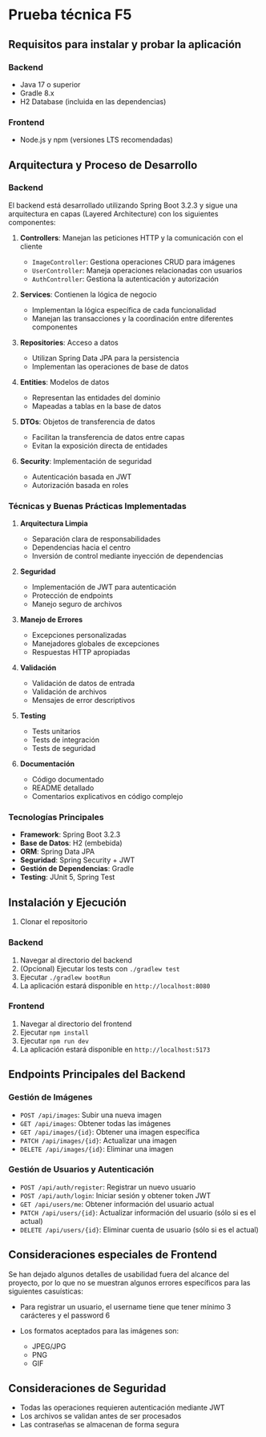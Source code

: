 # Prueba técnica F5

## Requisitos para instalar y probar la aplicación

### Backend
- Java 17 o superior
- Gradle 8.x
- H2 Database (incluida en las dependencias)

### Frontend
- Node.js y npm (versiones LTS recomendadas)

## Arquitectura y Proceso de Desarrollo

### Backend

El backend está desarrollado utilizando Spring Boot 3.2.3 y sigue una arquitectura en capas (Layered Architecture) con los siguientes componentes:

1. **Controllers**: Manejan las peticiones HTTP y la comunicación con el cliente
   - `ImageController`: Gestiona operaciones CRUD para imágenes
   - `UserController`: Maneja operaciones relacionadas con usuarios
   - `AuthController`: Gestiona la autenticación y autorización

2. **Services**: Contienen la lógica de negocio
   - Implementan la lógica específica de cada funcionalidad
   - Manejan las transacciones y la coordinación entre diferentes componentes

3. **Repositories**: Acceso a datos
   - Utilizan Spring Data JPA para la persistencia
   - Implementan las operaciones de base de datos

4. **Entities**: Modelos de datos
   - Representan las entidades del dominio
   - Mapeadas a tablas en la base de datos

5. **DTOs**: Objetos de transferencia de datos
   - Facilitan la transferencia de datos entre capas
   - Evitan la exposición directa de entidades

6. **Security**: Implementación de seguridad
   - Autenticación basada en JWT
   - Autorización basada en roles

### Técnicas y Buenas Prácticas Implementadas

1. **Arquitectura Limpia**
   - Separación clara de responsabilidades
   - Dependencias hacia el centro
   - Inversión de control mediante inyección de dependencias

2. **Seguridad**
   - Implementación de JWT para autenticación
   - Protección de endpoints
   - Manejo seguro de archivos

3. **Manejo de Errores**
   - Excepciones personalizadas
   - Manejadores globales de excepciones
   - Respuestas HTTP apropiadas

4. **Validación**
   - Validación de datos de entrada
   - Validación de archivos
   - Mensajes de error descriptivos

5. **Testing**
   - Tests unitarios
   - Tests de integración
   - Tests de seguridad

6. **Documentación**
   - Código documentado
   - README detallado
   - Comentarios explicativos en código complejo

### Tecnologías Principales

- **Framework**: Spring Boot 3.2.3
- **Base de Datos**: H2 (embebida)
- **ORM**: Spring Data JPA
- **Seguridad**: Spring Security + JWT
- **Gestión de Dependencias**: Gradle
- **Testing**: JUnit 5, Spring Test

## Instalación y Ejecución

1. Clonar el repositorio

### Backend
1. Navegar al directorio del backend
2. (Opcional) Ejecutar los tests con `./gradlew test`
3. Ejecutar `./gradlew bootRun`
4. La aplicación estará disponible en `http://localhost:8080`

### Frontend
1. Navegar al directorio del frontend
2. Ejecutar `npm install`
3. Ejecutar `npm run dev`
4. La aplicación estará disponible en `http://localhost:5173`


## Endpoints Principales del Backend

### Gestión de Imágenes
- `POST /api/images`: Subir una nueva imagen
- `GET /api/images`: Obtener todas las imágenes
- `GET /api/images/{id}`: Obtener una imagen específica
- `PATCH /api/images/{id}`: Actualizar una imagen
- `DELETE /api/images/{id}`: Eliminar una imagen

### Gestión de Usuarios y Autenticación
- `POST /api/auth/register`: Registrar un nuevo usuario
- `POST /api/auth/login`: Iniciar sesión y obtener token JWT
- `GET /api/users/me`: Obtener información del usuario actual
- `PATCH /api/users/{id}`: Actualizar información del usuario (sólo si es el actual)
- `DELETE /api/users/{id}`: Eliminar cuenta de usuario (sólo si es el actual)

## Consideraciones especiales de Frontend

Se han dejado algunos detalles de usabilidad fuera del alcance del proyecto, por lo que no se muestran algunos errores específicos para las siguientes casuísticas:

- Para registrar un usuario, el username tiene que tener mínimo 3 carácteres y el password 6

- Los formatos aceptados para las imágenes son:
    - JPEG/JPG
    - PNG
    - GIF

## Consideraciones de Seguridad

- Todas las operaciones requieren autenticación mediante JWT
- Los archivos se validan antes de ser procesados
- Las contraseñas se almacenan de forma segura